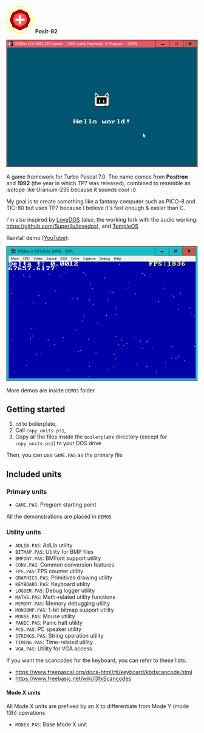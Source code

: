 ![Posit-92](./posit-92_logo.png) **Posit-92**

![preview](./preview.png)

A game framework for Turbo Pascal 7.0. The name comes from **Positron** and **1992** (the year in which TP7 was released), combined to resemble an isotope like Uranium-235 because it sounds cool  `:D`

My goal is to create something like a fantasy computer such as PICO-8 and TIC-80 but uses TP7 because I believe it's fast enough & easier than C.

I'm also inspired by [LoveDOS](https://github.com/rxi/lovedos) (also, the working fork with the audio working: https://github.com/SuperIlu/lovedos), and [TempleOS](http://www.templeos.org/)

Rainfall demo ([YouTube](https://www.youtube.com/watch?v=GJOnGodk5AU)):

![demo preview](./demo_preview.png)

More demos are inside `DEMOS` folder


## Getting started

1. `cd` to boilerplate,
2. Call `copy_units.ps1`,
3. Copy all the files inside the `boilerplate` directory (except for `copy_units.ps1`) to your DOS drive

Then, you can use `GAME.PAS` as the primary file


## Included units

### Primary units

- `GAME.PAS`: Program starting point

All the demonstrations are placed in `DEMOS`


### Utility units

- `ADLIB.PAS`: AdLib utility
- `BITMAP.PAS`: Utility for BMP files
- `BMFONT.PAS`: BMFont support utility
- `CONV.PAS`: Common conversion features
- `FPS.PAS`: FPS counter utility
- `GRAPHICS.PAS`: Primitives drawing utility
- `KEYBOARD.PAS`: Keyboard utility
- `LOGGER.PAS`: Debug logger utility
- `MATHS.PAS`: Math-related utility functions
- `MEMORY.PAS`: Memory debugging utility
- `MONOBMP.PAS`: 1-bit bitmap support utility
- `MOUSE.PAS`: Mouse utility
- `PANIC.PAS`: Panic halt utility
- `PCS.PAS`: PC speaker utility
- `STRINGS.PAS`: String operation utility
- `TIMING.PAS`: Time-related utility
- `VGA.PAS`: Utility for VGA access

If you want the scancodes for the keyboard, you can refer to these lists:
- https://www.freepascal.org/docs-html/rtl/keyboard/kbdscancode.html
- https://www.freebasic.net/wiki/GfxScancodes


#### Mode X units

All Mode X units are prefixed by an X to differentiate from Mode Y (mode 13h) operations

- `MODEX.PAS`: Base Mode X unit



